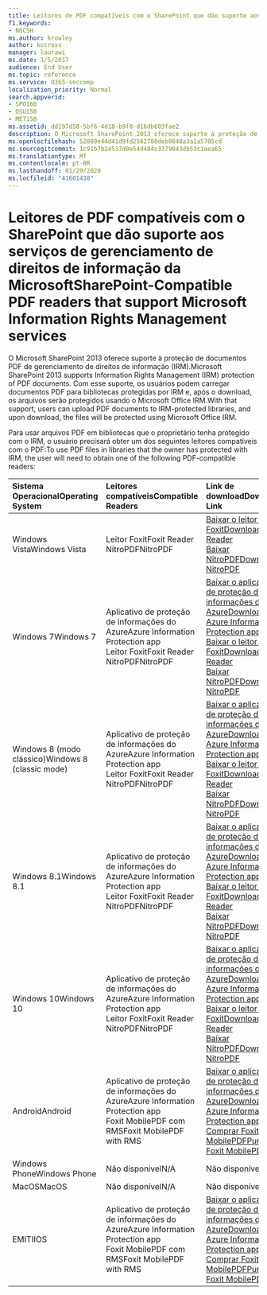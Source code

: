 ```yaml
---
title: Leitores de PDF compatíveis com o SharePoint que dão suporte aos serviços de gerenciamento de direitos de informação da Microsoft
f1.keywords:
- NOCSH
ms.author: krowley
author: kccross
manager: laurawi
ms.date: 1/5/2017
audience: End User
ms.topic: reference
ms.service: O365-seccomp
localization_priority: Normal
search.appverid:
- SPO160
- OSU150
- MET150
ms.assetid: dd197d58-5bf6-4d18-b9f8-d16db603fae2
description: O Microsoft SharePoint 2013 oferece suporte à proteção de documentos PDF de gerenciamento de direitos de informação (IRM). Com esse suporte, os usuários podem carregar documentos PDF para bibliotecas protegidas por IRM e, após o download, os arquivos serão protegidos usando o Microsoft Office IRM.
ms.openlocfilehash: 52089e44d41d9fd2562780deb0848a3a1a5705cd
ms.sourcegitcommit: 1c91b7b24537d0e54d484c3379043db53c1aea65
ms.translationtype: MT
ms.contentlocale: pt-BR
ms.lasthandoff: 01/29/2020
ms.locfileid: "41601438"
---
```

# <a name="sharepoint-compatible-pdf-readers-that-support-microsoft-information-rights-management-services"></a><span data-ttu-id="0b625-104">Leitores de PDF compatíveis com o SharePoint que dão suporte aos serviços de gerenciamento de direitos de informação da Microsoft</span><span class="sxs-lookup"><span data-stu-id="0b625-104">SharePoint-Compatible PDF readers that support Microsoft Information Rights Management services</span></span>

<span data-ttu-id="0b625-105">O Microsoft SharePoint 2013 oferece suporte à proteção de documentos PDF de gerenciamento de direitos de informação (IRM).</span><span class="sxs-lookup"><span data-stu-id="0b625-105">Microsoft SharePoint 2013 supports Information Rights Management (IRM) protection of PDF documents.</span></span> <span data-ttu-id="0b625-106">Com esse suporte, os usuários podem carregar documentos PDF para bibliotecas protegidas por IRM e, após o download, os arquivos serão protegidos usando o Microsoft Office IRM.</span><span class="sxs-lookup"><span data-stu-id="0b625-106">With that support, users can upload PDF documents to IRM-protected libraries, and upon download, the files will be protected using Microsoft Office IRM.</span></span>
  
<span data-ttu-id="0b625-107">Para usar arquivos PDF em bibliotecas que o proprietário tenha protegido com o IRM, o usuário precisará obter um dos seguintes leitores compatíveis com o PDF:</span><span class="sxs-lookup"><span data-stu-id="0b625-107">To use PDF files in libraries that the owner has protected with IRM, the user will need to obtain one of the following PDF-compatible readers:</span></span>
  
|<span data-ttu-id="0b625-108">**Sistema Operacional**</span><span class="sxs-lookup"><span data-stu-id="0b625-108">**Operating System**</span></span>|<span data-ttu-id="0b625-109">**Leitores compatíveis**</span><span class="sxs-lookup"><span data-stu-id="0b625-109">**Compatible Readers**</span></span>|<span data-ttu-id="0b625-110">**Link de download**</span><span class="sxs-lookup"><span data-stu-id="0b625-110">**Download Link**</span></span>|
|:-----|:-----|:-----|
|<span data-ttu-id="0b625-111">Windows Vista</span><span class="sxs-lookup"><span data-stu-id="0b625-111">Windows Vista</span></span>  <br/> |<span data-ttu-id="0b625-112">Leitor Foxit</span><span class="sxs-lookup"><span data-stu-id="0b625-112">Foxit Reader</span></span>  <br/> <span data-ttu-id="0b625-113">NitroPDF</span><span class="sxs-lookup"><span data-stu-id="0b625-113">NitroPDF</span></span>  <br/> |[<span data-ttu-id="0b625-114">Baixar o leitor do Foxit</span><span class="sxs-lookup"><span data-stu-id="0b625-114">Download Foxit Reader</span></span>](https://go.microsoft.com/fwlink/?linkid=253210) <br/> [<span data-ttu-id="0b625-115">Baixar NitroPDF</span><span class="sxs-lookup"><span data-stu-id="0b625-115">Download NitroPDF</span></span>](https://www.gonitro.com/pdf-reader) <br/> |
|<span data-ttu-id="0b625-116">Windows 7</span><span class="sxs-lookup"><span data-stu-id="0b625-116">Windows 7</span></span>  <br/> |<span data-ttu-id="0b625-117">Aplicativo de proteção de informações do Azure</span><span class="sxs-lookup"><span data-stu-id="0b625-117">Azure Information Protection app</span></span>  <br/> <span data-ttu-id="0b625-118">Leitor Foxit</span><span class="sxs-lookup"><span data-stu-id="0b625-118">Foxit Reader</span></span>  <br/> <span data-ttu-id="0b625-119">NitroPDF</span><span class="sxs-lookup"><span data-stu-id="0b625-119">NitroPDF</span></span>  <br/> |[<span data-ttu-id="0b625-120">Baixar o aplicativo de proteção de informações do Azure</span><span class="sxs-lookup"><span data-stu-id="0b625-120">Download Azure Information Protection app</span></span>](https://go.microsoft.com/fwlink/?linkid=837797) <br/> [<span data-ttu-id="0b625-121">Baixar o leitor do Foxit</span><span class="sxs-lookup"><span data-stu-id="0b625-121">Download Foxit Reader</span></span>](https://go.microsoft.com/fwlink/?linkid=253210) <br/> [<span data-ttu-id="0b625-122">Baixar NitroPDF</span><span class="sxs-lookup"><span data-stu-id="0b625-122">Download NitroPDF</span></span>](https://www.gonitro.com/pdf-reader) <br/> |
|<span data-ttu-id="0b625-123">Windows 8 (modo clássico)</span><span class="sxs-lookup"><span data-stu-id="0b625-123">Windows 8 (classic mode)</span></span>  <br/> |<span data-ttu-id="0b625-124">Aplicativo de proteção de informações do Azure</span><span class="sxs-lookup"><span data-stu-id="0b625-124">Azure Information Protection app</span></span>  <br/> <span data-ttu-id="0b625-125">Leitor Foxit</span><span class="sxs-lookup"><span data-stu-id="0b625-125">Foxit Reader</span></span>  <br/> <span data-ttu-id="0b625-126">NitroPDF</span><span class="sxs-lookup"><span data-stu-id="0b625-126">NitroPDF</span></span>  <br/> |[<span data-ttu-id="0b625-127">Baixar o aplicativo de proteção de informações do Azure</span><span class="sxs-lookup"><span data-stu-id="0b625-127">Download Azure Information Protection app</span></span>](https://go.microsoft.com/fwlink/?linkid=837797) <br/> [<span data-ttu-id="0b625-128">Baixar o leitor do Foxit</span><span class="sxs-lookup"><span data-stu-id="0b625-128">Download Foxit Reader</span></span>](https://go.microsoft.com/fwlink/?linkid=253210) <br/> [<span data-ttu-id="0b625-129">Baixar NitroPDF</span><span class="sxs-lookup"><span data-stu-id="0b625-129">Download NitroPDF</span></span>](https://www.gonitro.com/pdf-reader) <br/> |
|<span data-ttu-id="0b625-130">Windows 8.1</span><span class="sxs-lookup"><span data-stu-id="0b625-130">Windows 8.1</span></span>  <br/> |<span data-ttu-id="0b625-131">Aplicativo de proteção de informações do Azure</span><span class="sxs-lookup"><span data-stu-id="0b625-131">Azure Information Protection app</span></span>  <br/> <span data-ttu-id="0b625-132">Leitor Foxit</span><span class="sxs-lookup"><span data-stu-id="0b625-132">Foxit Reader</span></span>  <br/> <span data-ttu-id="0b625-133">NitroPDF</span><span class="sxs-lookup"><span data-stu-id="0b625-133">NitroPDF</span></span>  <br/> |[<span data-ttu-id="0b625-134">Baixar o aplicativo de proteção de informações do Azure</span><span class="sxs-lookup"><span data-stu-id="0b625-134">Download Azure Information Protection app</span></span>](https://go.microsoft.com/fwlink/?linkid=837797) <br/> [<span data-ttu-id="0b625-135">Baixar o leitor do Foxit</span><span class="sxs-lookup"><span data-stu-id="0b625-135">Download Foxit Reader</span></span>](https://go.microsoft.com/fwlink/?linkid=253210) <br/> [<span data-ttu-id="0b625-136">Baixar NitroPDF</span><span class="sxs-lookup"><span data-stu-id="0b625-136">Download NitroPDF</span></span>](https://www.gonitro.com/pdf-reader) <br/> |
|<span data-ttu-id="0b625-137">Windows 10</span><span class="sxs-lookup"><span data-stu-id="0b625-137">Windows 10</span></span>  <br/> |<span data-ttu-id="0b625-138">Aplicativo de proteção de informações do Azure</span><span class="sxs-lookup"><span data-stu-id="0b625-138">Azure Information Protection app</span></span>  <br/> <span data-ttu-id="0b625-139">Leitor Foxit</span><span class="sxs-lookup"><span data-stu-id="0b625-139">Foxit Reader</span></span>  <br/> <span data-ttu-id="0b625-140">NitroPDF</span><span class="sxs-lookup"><span data-stu-id="0b625-140">NitroPDF</span></span>  <br/> |[<span data-ttu-id="0b625-141">Baixar o aplicativo de proteção de informações do Azure</span><span class="sxs-lookup"><span data-stu-id="0b625-141">Download Azure Information Protection app</span></span>](https://go.microsoft.com/fwlink/?linkid=837797) <br/> [<span data-ttu-id="0b625-142">Baixar o leitor do Foxit</span><span class="sxs-lookup"><span data-stu-id="0b625-142">Download Foxit Reader</span></span>](https://go.microsoft.com/fwlink/?linkid=253210) <br/> [<span data-ttu-id="0b625-143">Baixar NitroPDF</span><span class="sxs-lookup"><span data-stu-id="0b625-143">Download NitroPDF</span></span>](https://www.gonitro.com/pdf-reader) <br/> |
|<span data-ttu-id="0b625-144">Android</span><span class="sxs-lookup"><span data-stu-id="0b625-144">Android</span></span>  <br/> |<span data-ttu-id="0b625-145">Aplicativo de proteção de informações do Azure</span><span class="sxs-lookup"><span data-stu-id="0b625-145">Azure Information Protection app</span></span>  <br/> <span data-ttu-id="0b625-146">Foxit MobilePDF com RMS</span><span class="sxs-lookup"><span data-stu-id="0b625-146">Foxit MobilePDF with RMS</span></span>  <br/> |[<span data-ttu-id="0b625-147">Baixar o aplicativo de proteção de informações do Azure</span><span class="sxs-lookup"><span data-stu-id="0b625-147">Download Azure Information Protection app</span></span>](https://go.microsoft.com/fwlink/?linkid=836827) <br/> [<span data-ttu-id="0b625-148">Comprar Foxit MobilePDF</span><span class="sxs-lookup"><span data-stu-id="0b625-148">Purchase Foxit MobilePDF</span></span>](https://play.google.com/store/apps/details?id=com.foxit.mobile.pdf.lite) <br/> |
|<span data-ttu-id="0b625-149">Windows Phone</span><span class="sxs-lookup"><span data-stu-id="0b625-149">Windows Phone</span></span>  <br/> |<span data-ttu-id="0b625-150">Não disponível</span><span class="sxs-lookup"><span data-stu-id="0b625-150">N/A</span></span>  <br/> |<span data-ttu-id="0b625-151">Não disponível</span><span class="sxs-lookup"><span data-stu-id="0b625-151">N/A</span></span>  <br/> |
|<span data-ttu-id="0b625-152">MacOS</span><span class="sxs-lookup"><span data-stu-id="0b625-152">MacOS</span></span>  <br/> |<span data-ttu-id="0b625-153">Não disponível</span><span class="sxs-lookup"><span data-stu-id="0b625-153">N/A</span></span>  <br/> |<span data-ttu-id="0b625-154">Não disponível</span><span class="sxs-lookup"><span data-stu-id="0b625-154">N/A</span></span>  <br/> |
|<span data-ttu-id="0b625-155">EMITI</span><span class="sxs-lookup"><span data-stu-id="0b625-155">IOS</span></span>  <br/> |<span data-ttu-id="0b625-156">Aplicativo de proteção de informações do Azure</span><span class="sxs-lookup"><span data-stu-id="0b625-156">Azure Information Protection app</span></span>  <br/> <span data-ttu-id="0b625-157">Foxit MobilePDF com RMS</span><span class="sxs-lookup"><span data-stu-id="0b625-157">Foxit MobilePDF with RMS</span></span>  <br/> |[<span data-ttu-id="0b625-158">Baixar o aplicativo de proteção de informações do Azure</span><span class="sxs-lookup"><span data-stu-id="0b625-158">Download Azure Information Protection app</span></span>](https://go.microsoft.com/fwlink/?linkid=836828) <br/> [<span data-ttu-id="0b625-159">Comprar Foxit MobilePDF</span><span class="sxs-lookup"><span data-stu-id="0b625-159">Purchase Foxit MobilePDF</span></span>](https://play.google.com/store/apps/details?id=com.foxit.mobile.pdf.lite) <br/> |
   

